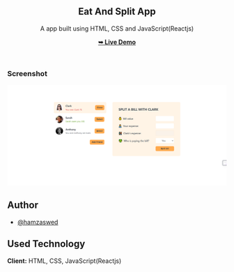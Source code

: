 <div align="center">

  <br />
  <br />

  <h2 align="center">Eat And Split App</h2>

A app built using HTML, CSS and JavaScript(Reactjs)

<a href="https://reactjs-monster-slayer-game.netlify.app/"><strong>➥ Live Demo</strong></a>

</div>

<br />

### Screenshot

![image](./Vite-React.png)

## Author

- [@hamzaswed](https://github.com/hamzaswed)

## Used Technology

**Client:** HTML, CSS, JavaScript(Reactjs)

